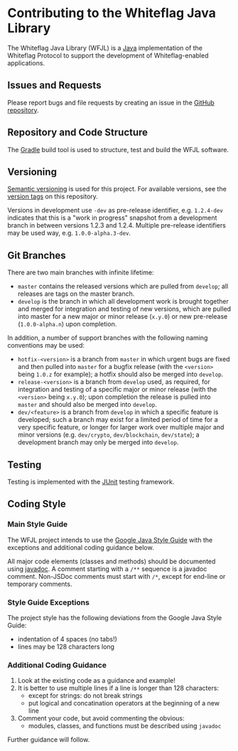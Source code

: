 # Contributing to the Whiteflag Java Library

The Whiteflag Java Library (WFJL) is a [Java](https://www.java.com/)
implementation of the Whiteflag Protocol to support the development
of Whiteflag-enabled applications.

## Issues and Requests

Please report bugs and file requests by creating an issue in the [GitHub repository](https://github.com/WhiteflagProtocol/whiteflag-javalib/issues).

## Repository and Code Structure

The [Gradle](https://gradle.org/) build tool is used to structure, test
and build the WFJL software.

## Versioning

[Semantic versioning](https://semver.org/) is used for this project.
For available versions, see the [version tags](https://github.com/WhiteflagProtocol/whiteflag-javalib/tags)
on this repository.

Versions in development  use `-dev` as pre-release identifier,
e.g. `1.2.4-dev` indicates that this is a "work in progress" snapshot from
a development branch in between versions 1.2.3 and 1.2.4. Multiple pre-release
identifiers may be used way, e.g. `1.0.0-alpha.3-dev`.

## Git Branches

There are two main branches with infinite lifetime:

* `master` contains the released versions which are pulled from `develop`;
  all releases are tags on the master branch.
* `develop` is the branch in which all development work is brought together
  and merged for integration and testing of new versions, which are pulled
  into master for a new major or minor release (`x.y.0`)
  or new pre-release (`1.0.0-alpha.n`) upon completion.

In addition, a number of support branches with the following
naming conventions may be used:

* `hotfix-<version>` is a branch from `master` in which urgent bugs are fixed
  and then pulled into `master` for a bugfix release (with the `<version>`
  being `1.0.z` for example); a hotfix should also be merged into `develop`.
* `release-<version>` is a branch from `develop` used, as required, for
  integration and testing of a specific major or minor release (with the
  `<version>` being `x.y.0`); upon completion the release is pulled into
  `master` and should also be merged into `develop`.
* `dev/<feature>` is a branch from `develop` in which a specific feature is
  developed; such a branch may exist for a limited period of time for a very
  specific feature, or longer for larger work over multiple major and minor
  versions (e.g. `dev/crypto`, `dev/blockchain`, `dev/state`); a development
  branch may only be merged into `develop`.

## Testing

Testing is implemented with the [JUnit](https://junit.org/) testing framework.

## Coding Style

### Main Style Guide

The WFJL project intends to use the [Google Java Style Guide](https://google.github.io/styleguide/javaguide.html)
with the exceptions and additional coding guidance below.

All major code elements (classes and methods) should be documented using
[javadoc](https://www.oracle.com/java/technologies/javase/javadoc-tool.html).
A comment starting with a `/**` sequence is a javadoc comment. Non-JSDoc
comments must start with `/*`, except for end-line or temporary comments.

### Style Guide Exceptions

The project style has the following deviations from the
Google Java Style Guide:

* indentation of 4 spaces (no tabs!)
* lines may be 128 characters long

### Additional Coding Guidance

1. Look at the existing code as a guidance and example!
2. It is better to use multiple lines if a line is longer than 128 characters:
    * except for strings: do not break strings
    * put logical and concatination operators at the beginning of a new line
3. Comment your code, but avoid commenting the obvious:
    * modules, classes, and functions must be described using `javadoc`

Further guidance will follow.
